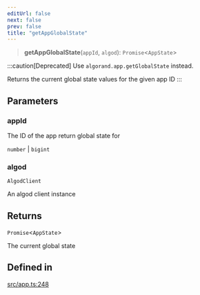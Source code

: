 ```yaml
---
editUrl: false
next: false
prev: false
title: "getAppGlobalState"
---
```


> **getAppGlobalState**(`appId`, `algod`): `Promise`\<`AppState`\>

:::caution[Deprecated]
Use `algorand.app.getGlobalState` instead.

Returns the current global state values for the given app ID
:::

## Parameters

### appId

The ID of the app return global state for

`number` | `bigint`

### algod

`AlgodClient`

An algod client instance

## Returns

`Promise`\<`AppState`\>

The current global state

## Defined in

[src/app.ts:248](https://github.com/algorandfoundation/algokit-utils-ts/blob/87156fe9637eca52c0bc9e840c5804088cb40974/src/app.ts#L248)
